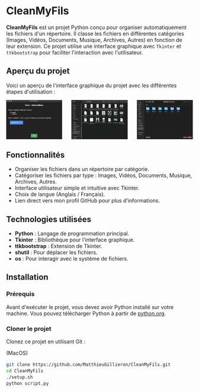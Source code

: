 # CleanMyFils

**CleanMyFils** est un projet Python conçu pour organiser automatiquement les fichiers d'un répertoire. Il classe les fichiers en différentes catégories (Images, Vidéos, Documents, Musique, Archives, Autres) en fonction de leur extension. Ce projet utilise une interface graphique avec `Tkinter` et `ttkbootstrap` pour faciliter l'interaction avec l'utilisateur.

## Aperçu du projet

Voici un aperçu de l'interface graphique du projet avec les différentes étapes d'utilisation :

<div style="display: flex; justify-content: space-between;">

  <img src="images/1.png" alt="Image 1" width="30%" style="margin-right: 10px;">
  <img src="images/2.png" alt="Image 2" width="30%" style="margin-right: 10px;">
  <img src="images/3.png" alt="Image 3" width="30%">

</div>

## Fonctionnalités

- Organiser les fichiers dans un répertoire par catégorie.
- Catégoriser les fichiers par type : Images, Vidéos, Documents, Musique, Archives, Autres.
- Interface utilisateur simple et intuitive avec Tkinter.
- Choix de langue (Anglais / Français).
- Lien direct vers mon profil GitHub pour plus d'informations.

## Technologies utilisées

- **Python** : Langage de programmation principal.
- **Tkinter** : Bibliothèque pour l'interface graphique.
- **ttkbootstrap** : Extension de Tkinter.
- **shutil** : Pour déplacer les fichiers.
- **os** : Pour interagir avec le système de fichiers.

## Installation

### Prérequis

Avant d'exécuter le projet, vous devez avoir Python installé sur votre machine. Vous pouvez télécharger Python à partir de [python.org](https://www.python.org/downloads/).

### Cloner le projet

Clonez ce projet en utilisant Git :

(MacOS)
```bash
git clone https://github.com/MatthieuGillieron/CleanMyFils.git
cd CleanMyFils
./setup.sh
python script.py
